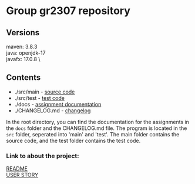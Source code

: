 # Group gr2307 repository

## Versions

maven: 3.8.3 \
java: openjdk-17 \
javafx: 17.0.8 \

## Contents

- ./src/main - [source code](./src/main)
- ./src/test - [test code](./src/test)
- ./docs - [assignment documentation](./docs)
- ./CHANGELOG.md - [changelog](./changelog)

In the root directory, you can find the documentation for the assignments in the `docs` folder and the CHANGELOG.md file. The program is located in the `src` folder, seperated into 'main' and 'test'. The main folder contains the source code, and the test folder contains the test code.

### Link to about the project:

[README](workoutplanner/README.md) \
[USER STORY](workoutplanner/USER_STORY.md)
